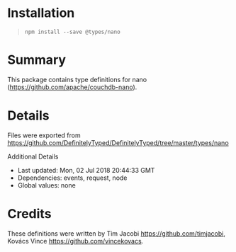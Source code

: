 # Installation
> `npm install --save @types/nano`

# Summary
This package contains type definitions for nano (https://github.com/apache/couchdb-nano).

# Details
Files were exported from https://github.com/DefinitelyTyped/DefinitelyTyped/tree/master/types/nano

Additional Details
 * Last updated: Mon, 02 Jul 2018 20:44:33 GMT
 * Dependencies: events, request, node
 * Global values: none

# Credits
These definitions were written by Tim Jacobi <https://github.com/timjacobi>, Kovács Vince <https://github.com/vincekovacs>.
